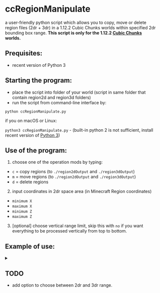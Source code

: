 # ccRegionManipulate
a user-friendly python script which allows you to copy, move or delete region files (2dr + 3dr) in a 1.12.2 Cubic Chunks worlds within specified 2dr bounding box range.     __This script is only for the 1.12.2 [Cubic Chunks](https://github.com/OpenCubicChunks/CubicChunks) worlds.__

## Prequisites:
- recent version of Python 3


## Starting the program:
- place the script into folder of your world (script in same folder that contain region2d and region3d folders)
- run the script from command-line interface by:

```python ccRegionManipulate.py```

if you on macOS or Linux:

```python3 ccRegionManipulate.py``` - (built-in python 2 is not sufficient, install recent version of [Python 3](https://www.python.org/))

## Use of the program:
1. choose one of the operation mods by typing:
- `c` = copy regions (to `./region2dOutput` and `./region3dOutput`)
- `m` = move regions (to `./region2dOutput` and `./region3dOutput`)
- `d` = delete regions

2. input coordinates in 2dr space area (in Minecraft Region coordinates)
- `minimum X`
- `maximum X` 
- `minimum Z`
- `maximum Z` 
3. [optional] choose vertical range limit, skip this with `no` if you want everything to be processed vertically from top to bottom.

##  Example of use:
<details> <summary></summary> 

  ```
user$ python3 /users/username/minecraft/New World/ccRegionManipulate_mc1.12.2.py 
================================================================================
ccRegionManipulate for Cubic Chunks 1.12.2.
Copy, move or delete Minecraft regions in specific range.
to use this program, please put this script into your world folder
Make sure you have backups before doing anything!
You might need to fix the light using cc worldfixer after some operations.
================================================================================
Possible operation modes:
'c' = copy regions | 'm' = move regions | 'd' = delete regions
Choose an operation mode: c
'copy' mode was selected.
--------------------------------------------------------------------------------
Input coordinates in 2dr space (Minecraft region coordinates):
min x: 20
max x: 200
min z: 10
max z: 300
The bounding box is '181x291' large in 2dr space
--------------------------------------------------------------------------------
[optional]: Do you want to set vertical range in 3dr (cube) space? (n/y)
(if you don't, all cubes vertically will be processed) n
Vertical range limit was not set
--------------------------------------------------------------------------------
Total number of 2dr files to be processed: 241
Total number of 3dr files to be processed: 1670
--------------------------------------------------------------------------------
--------------------------------------------------------------------------------
The copy operation will be executed in '/users/username/minecraft/New World/'
Do you want to start the copy process? (y/n) n

```
</details>

##  TODO
- add option to choose between 2dr and 3dr range.
